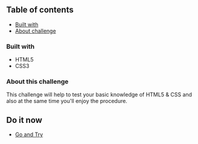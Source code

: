 ## Table of contents

- [Built with](#built-with)
- [About challenge](#About-this-challenge)

### Built with

- HTML5
- CSS3

### About this challenge

This challenge will help to test your basic knowledge of HTML5 & CSS and also at the same time you'll enjoy the procedure.

## Do it now

- [Go and Try](https://www.frontendmentor.io/challenges/qr-code-component-iux_sIO_H)

